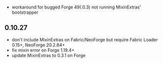 - workaround for bugged Forge 49(.0.3) not running MixinExtras' bootstrapper

## 0.10.27

- don't include MixinExtras on Fabric/NeoForge but require Fabric Loader 0.15+, NeoForge 20.2.84+
- fix mixin error on Forge 1.19.4+
- update MixinExtras to 0.3.1 on Forge